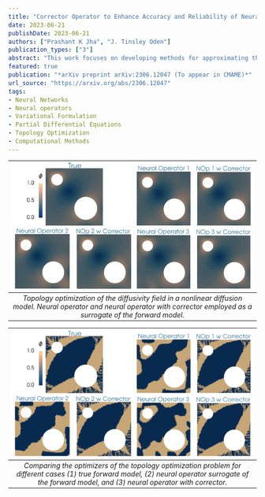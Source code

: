 ```yaml
---
title: "Corrector Operator to Enhance Accuracy and Reliability of Neural Operator Surrogates of Nonlinear Variational Boundary-Value Problems"
date: 2023-06-21
publishDate: 2023-06-21
authors: ["Prashant K Jha", "J. Tinsley Oden"]
publication_types: ["3"]
abstract: "This work focuses on developing methods for approximating the solution operators of a class of parametric partial differential equations via neural operators. Neural operators have several challenges, including the issue of generating appropriate training data, cost-accuracy trade-offs, and nontrivial hyperparameter tuning. The unpredictability of the accuracy of neural operators impacts their applications in downstream problems of inference, optimization, and control. A framework is proposed based on the linear variational problem that gives the correction to the prediction furnished by neural operators. The operator associated with the corrector problem is referred to as the corrector operator. Numerical results involving a nonlinear diffusion model in two dimensions with PCANet-type neural operators show almost two orders of increase in the accuracy of approximations when neural operators are corrected using the proposed scheme. Further, topology optimization involving a nonlinear diffusion model is considered to highlight the limitations of neural operators and the efficacy of the correction scheme. Optimizers with neural operator surrogates are seen to make significant errors (as high as 80 percent). However, the errors are much lower (below 7 percent) when neural operators are corrected following the proposed method. "
featured: true
publication: "*arXiv preprint arXiv:2306.12047 (To appear in CMAME)*"
url_source: "https://arxiv.org/abs/2306.12047"
tags:
- Neural Networks
- Neural operators
- Variational Formulation
- Partial Differential Equations
- Topology Optimization
- Computational Methods
---
```


| ![](files/movie.gif) | 
| :----: | 
| *Topology optimization of the diffusivity field in a nonlinear diffusion model. Neural operator and neural operator with corrector employed as a surrogate of the forward model.* |

| ![](files/result.png) | 
| :----: | 
| *Comparing the optimizers of the topology optimization problem for different cases (1) true forward model, (2) neural operator surrogate of the forward model, and (3) neural operator with corrector.* |
